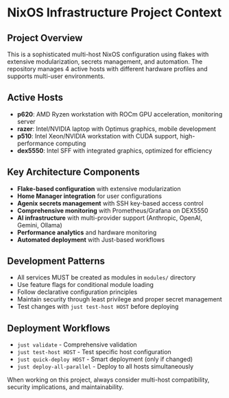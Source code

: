 # NixOS Infrastructure Project Context

## Project Overview
This is a sophisticated multi-host NixOS configuration using flakes with extensive modularization, secrets management, and automation. The repository manages 4 active hosts with different hardware profiles and supports multi-user environments.

## Active Hosts
- **p620**: AMD Ryzen workstation with ROCm GPU acceleration, monitoring server
- **razer**: Intel/NVIDIA laptop with Optimus graphics, mobile development
- **p510**: Intel Xeon/NVIDIA workstation with CUDA support, high-performance computing  
- **dex5550**: Intel SFF with integrated graphics, optimized for efficiency

## Key Architecture Components
- **Flake-based configuration** with extensive modularization
- **Home Manager integration** for user configurations
- **Agenix secrets management** with SSH key-based access control
- **Comprehensive monitoring** with Prometheus/Grafana on DEX5550
- **AI infrastructure** with multi-provider support (Anthropic, OpenAI, Gemini, Ollama)
- **Performance analytics** and hardware monitoring
- **Automated deployment** with Just-based workflows

## Development Patterns
- All services MUST be created as modules in `modules/` directory
- Use feature flags for conditional module loading
- Follow declarative configuration principles
- Maintain security through least privilege and proper secret management
- Test changes with `just test-host HOST` before deploying

## Deployment Workflows
- `just validate` - Comprehensive validation
- `just test-host HOST` - Test specific host configuration
- `just quick-deploy HOST` - Smart deployment (only if changed)
- `just deploy-all-parallel` - Deploy to all hosts simultaneously

When working on this project, always consider multi-host compatibility, security implications, and maintainability.